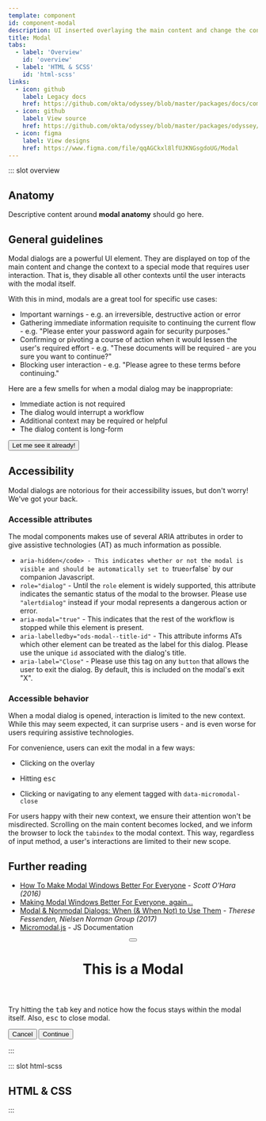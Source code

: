 ```yaml
---
template: component
id: component-modal
description: UI inserted overlaying the main content and change the context to a special mode that requires user interaction.
title: Modal
tabs:
  - label: 'Overview'
    id: 'overview'
  - label: 'HTML & SCSS'
    id: 'html-scss'
links:
  - icon: github
    label: Legacy docs
    href: https://github.com/okta/odyssey/blob/master/packages/docs/components/modal.md
  - icon: github
    label: View source
    href: https://github.com/okta/odyssey/blob/master/packages/odyssey/src/scss/components/_modal.scss
  - icon: figma
    label: View designs
    href: https://www.figma.com/file/qqAGCkxl8lfUJKNGsgdoUG/Modal
---
```


::: slot overview

## Anatomy

<Description class="is-fpo">

Descriptive content around **modal anatomy** should go here.

</Description>

<Anatomy img="/images/anatomy-modal.svg" />


## General guidelines

<Description>

Modal dialogs are a powerful UI element. They are displayed on top of the main content and change the context to a special mode that requires user interaction. That is, they disable all other contexts until the user interacts with the modal itself.

With this in mind, modals are a great tool for specific use cases:

- Important warnings - e.g. an irreversible, destructive action or error
- Gathering immediate information requisite to continuing the current flow - e.g. "Please enter your password again for security purposes."
- Confirming or pivoting a course of action when it would lessen the user's required effort - e.g. "These documents will be required - are you sure you want to continue?"
- Blocking user interaction - e.g. "Please agree to these terms before continuing."

Here are a few smells for when a modal dialog may be inappropriate:

- Immediate action is not required
- The dialog would interrupt a workflow
- Additional context may be required or helpful
- The dialog content is long-form

</Description>

<Visual>

  <button class="ods-button" data-micromodal-trigger="ods-modal-standard">Let me see it already!</button>

</Visual>

## Accessibility

<Description>

Modal dialogs are notorious for their accessibility issues, but don't worry! We've got your back.

</Description>

### Accessible attributes

<Description>

The modal components makes use of several ARIA attributes in order to give assistive technologies (AT) as much information as possible.

- `aria-hidden</code> - This indicates whether or not the modal is visible and should be automatically set to `true` or `false` by our companion Javascript.
- `role="dialog"` - Until the `role` element is widely supported, this attribute indicates the semantic status of the modal to the browser. Please use `"alertdialog"` instead if your modal represents a dangerous action or error.
- `aria-modal="true"` - This indicates that the rest of the workflow is stopped while this element is present.
- `aria-labelledby="ods-modal--title-id"` - This attribute informs ATs which other element can be treated as the label for this dialog. Please use the unique `id` associated with the dialog's title.
- `aria-label="Close"` - Please use this tag on any `button` that allows the user to exit the dialog. By default, this is included on the modal's exit "X".

</Description>

### Accessible behavior

<Description>

When a modal dialog is opened, interaction is limited to the new context. While this may seem expected, it can surprise users - and is even worse for users requiring assistive technologies.

For convenience, users can exit the modal in a few ways:

- Clicking on the overlay

- Hitting <kbd>esc</kbd>

- Clicking or navigating to any element tagged with `data-micromodal-close`

For users happy with their new context, we ensure their attention won't be misdirected. Scrolling on the main content becomes locked, and we inform the browser to lock the `tabindex` to the modal context. This way, regardless of input method, a user's interactions are limited to their new scope.

</Description>

## Further reading

- [How To Make Modal Windows Better For Everyone](https://www.smashingmagazine.com/2014/09/making-modal-windows-better-for-everyone/) - <cite>Scott O'Hara (2016)</cite>
- [Making Modal Windows Better For Everyone, again...](https://www.scottohara.me/blog/2016/09/07/revised-modal-window.html)
- [Modal & Nonmodal Dialogs: When (& When Not) to Use Them](https://www.nngroup.com/articles/modal-nonmodal-dialog/) - <cite>Therese Fessenden, Nielsen Norman Group (2017)</cite>
- [Micromodal.js](https://micromodal.now.sh/) - JS Documentation

<!-- The following are the modals shown to the user on the site -->
<div class="ods-modal" id="ods-modal-standard" aria-hidden="true">
    <div class="ods-modal--overlay" tabindex="-1" data-micromodal-close>
      <div class="ods-modal--dialog" role="dialog" aria-modal="true" aria-labelledby="ods-modal-standard-title">
        <header class="ods-modal--header">
          <button class="ods-modal--close" aria-label="Close modal" data-micromodal-close></button>
          <h1 class="ods-modal--title" id="ods-modal-standard-title">
            This is a Modal
          </h1>
        </header>
        <main class="ods-modal--content" id="ods-modal-standard-content">
          <p>
            Try hitting the <kbd>tab</kbd> key and notice how the focus stays within the modal itself. Also, <kbd>esc</kbd> to close modal.
          </p>
        </main>
        <footer class="ods-modal--footer">
          <button class="ods-button is-ods-button-clear" data-micromodal-close aria-label="Close this dialog window">Cancel</button>
          <button class="ods-button">Continue</button>
        </footer>
      </div>
    </div>
  </div>
</div>

:::

::: slot html-scss
## HTML & CSS
:::

